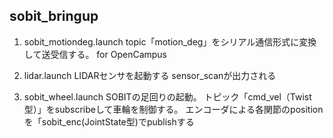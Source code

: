 sobit_bringup
----------------------------------------------

1. sobit_motiondeg.launch
		topic「motion_deg」をシリアル通信形式に変換して送受信する。
		for OpenCampus

2. lidar.launch 
 		LIDARセンサを起動する
		sensor_scanが出力される

3. sobit_wheel.launch
		SOBITの足回りの起動。
		トピック「cmd_vel（Twist型）」をsubscribeして車輪を制御する。
		エンコーダによる各関節のpositionを「sobit_enc(JointState型)でpublishする
		

